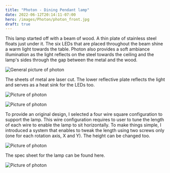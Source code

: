 ```yaml
---
title: "Photon - Dining Pendant lamp"
date: 2022-06-12T20:14:11-07:00
hero: /images/Photon/photon_front.jpg
draft: true
---
```


This lamp started off with a beam of wood. A thin plate of stainless steel floats just under it. The six LEDs that are placed throughout the beam shine a warm light towards the table. Photon also provides a soft ambiance illumination as the light reflects on the steel towards the ceiling and the lamp's sides through the gap between the metal and the wood.

![General picture of photon](/images/Photon/photon_general_34_top.jpg)

The sheets of metal are laser cut. The lower reflective plate reflects the light and serves as a heat sink for the LEDs too.

![Picture of photon](/images/Photon/photon_long_exposure.jpeg)

![Picture of photon](/images/Photon/photon_general_side.jpg)

To provide an original design, I selected a four wire square configuration to support the lamp. This wire configuration requires to user to tune the length of each wire to enable the lamp to sit horizontally. To make things simple, I introduced a system that enables to tweak the length using two screws only (one for each rotation axis, X and Y). The height can be changed too.

![Picture of photon](/images/Photon/photon_close_top_right.jpg)

The spec sheet for the lamp can be found here.

![Picture of photon](/images/Photon/photon_design.jpg)
